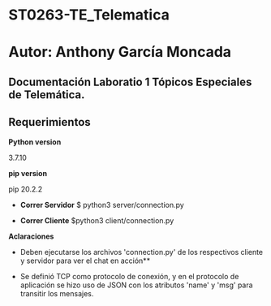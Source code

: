 # ST0263-TE_Telematica 

# Autor: Anthony García Moncada

## **Documentación Laboratio 1 Tópicos Especiales de Telemática.**

## **Requerimientos**

**Python version**

3.7.10

**pip version**

pip 20.2.2

- **Correr Servidor**
$ python3 server/connection.py

- **Correr Cliente**
$python3 client/connection.py

**Aclaraciones**

- Deben ejecutarse los archivos 'connection.py' de los respectivos cliente y servidor para ver el chat en acción**

- Se definió TCP como protocolo de conexión, y en el protocolo de aplicación se hizo uso de JSON con los atributos 'name' y 'msg' para transitir los mensajes.